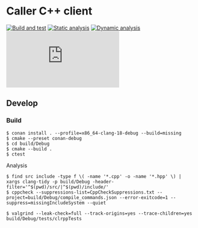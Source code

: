 # Caller C++ client

[![Build and test](https://github.com/ooonak/clrpp/actions/workflows/ci.yaml/badge.svg)](https://github.com/ooonak/clrpp/actions/workflows/ci.yaml)
[![Static analysis](https://github.com/ooonak/clrpp/actions/workflows/static-analysis.yaml/badge.svg)](https://github.com/ooonak/clrpp/actions/workflows/static-analysis.yaml)
[![Dynamic analysis](https://github.com/ooonak/clrpp/actions/workflows/dynamic-analysis.yaml/badge.svg)](https://github.com/ooonak/clrpp/actions/workflows/dynamic-analysis.yaml)
![Coverage](https://raw.githubusercontent.com/ooonak/clrpp/gh-pages/coverage.json)

## Develop

### Build

```
$ conan install . --profile=x86_64-clang-18-debug --build=missing
$ cmake --preset conan-debug
$ cd build/Debug
$ cmake --build .
$ ctest
```

Analysis

```
$ find src include -type f \( -name '*.cpp' -o -name '*.hpp' \) | xargs clang-tidy -p build/Debug -header-filter='^$(pwd)/src/|^$(pwd)/include/'
$ cppcheck --suppressions-list=CppCheckSuppressions.txt --project=build/Debug/compile_commands.json --error-exitcode=1 --suppress=missingIncludeSystem --quiet

$ valgrind --leak-check=full --track-origins=yes --trace-children=yes build/Debug/tests/clrppTests
```
